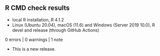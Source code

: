 ## R CMD check results
* local R installation, R 4.1.2
* Linux (Ubuntu 20.04), macOS (11.6) and Windows (Server 2019 10.0), R devel and release (through GitHub Actions)

0 errors | 0 warnings | 1 note

* This is a new release.
